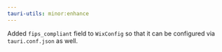 ```yaml
---
tauri-utils: minor:enhance
---
```


Added `fips_compliant` field to `WixConfig` so that it can be configured via `tauri.conf.json` as well.
